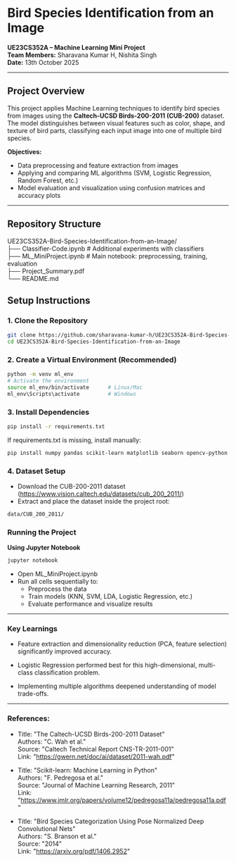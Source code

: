 # Bird Species Identification from an Image

**UE23CS352A – Machine Learning Mini Project**  
**Team Members:** Sharavana Kumar H, Nishita Singh  
**Date:** 13th October 2025  

---

## Project Overview

This project applies Machine Learning techniques to identify bird species from images using the **Caltech-UCSD Birds-200-2011 (CUB-200)** dataset.  
The model distinguishes between visual features such as color, shape, and texture of bird parts, classifying each input image into one of multiple bird species.

**Objectives:**

- Data preprocessing and feature extraction from images  
- Applying and comparing ML algorithms (SVM, Logistic Regression, Random Forest, etc.)  
- Model evaluation and visualization using confusion matrices and accuracy plots  

---

## Repository Structure
UE23CS352A-Bird-Species-Identification-from-an-Image/   
├── Classifier-Code.ipynb # Additional experiments with classifiers                                                                                                                                                                                                                                                                                                                                         
├── ML_MiniProject.ipynb # Main notebook: preprocessing, training, evaluation                                                                                                                                     
├── Project_Summary.pdf                                                                                                                                                                                           
└── README.md 

## Setup Instructions

### 1. Clone the Repository
```bash
git clone https://github.com/sharavana-kumar-h/UE23CS352A-Bird-Species-Identification-from-an-Image.git
cd UE23CS352A-Bird-Species-Identification-from-an-Image
```
### 2. Create a Virtual Environment (Recommended)
```bash
python -m venv ml_env
# Activate the environment
source ml_env/bin/activate      # Linux/Mac
ml_env\Scripts\activate         # Windows
```
### 3. Install Dependencies
```bash
pip install -r requirements.txt
```
If requirements.txt is missing, install manually:

```bash
pip install numpy pandas scikit-learn matplotlib seaborn opencv-python
```
### 4. Dataset Setup

- Download the CUB-200-2011 dataset (https://www.vision.caltech.edu/datasets/cub_200_2011/)
- Extract and place the dataset inside the project root:

```bash
data/CUB_200_2011/
```

### Running the Project
**Using Jupyter Notebook**
```bash
jupyter notebook
```
- Open ML_MiniProject.ipynb
- Run all cells sequentially to:
  - Preprocess the data
  - Train models (KNN, SVM, LDA, Logistic Regression, etc.)
  - Evaluate performance and visualize results

---

### Key Learnings

- Feature extraction and dimensionality reduction (PCA, feature selection) significantly improved accuracy.

- Logistic Regression performed best for this high-dimensional, multi-class classification problem.

- Implementing multiple algorithms deepened understanding of model trade-offs.

---

### References:
  - Title: "The Caltech-UCSD Birds-200-2011 Dataset"                                                                                                                                                             
    Authors: "C. Wah et al."                                                                                                                                                                                     
    Source: "Caltech Technical Report CNS-TR-2011-001"                                                                                                                                                           
    Link: "https://gwern.net/doc/ai/dataset/2011-wah.pdf"                                                                                                                                                        

  - Title: "Scikit-learn: Machine Learning in Python"                                                                                                                                                            
    Authors: "F. Pedregosa et al."                                                                                                                                                                               
    Source: "Journal of Machine Learning Research, 2011"                                                                                                                                                         
    Link: "https://www.jmlr.org/papers/volume12/pedregosa11a/pedregosa11a.pdf"                                                                                                                                                                                                                                                                                            

  - Title: "Bird Species Categorization Using Pose Normalized Deep Convolutional Nets"                                                                                                                           
    Authors: "S. Branson et al."                                                                                                                                                                                 
    Source: "2014"                                                                                                                                                                                               
    Link: "https://arxiv.org/pdf/1406.2952"                                                                                                                                                                      

